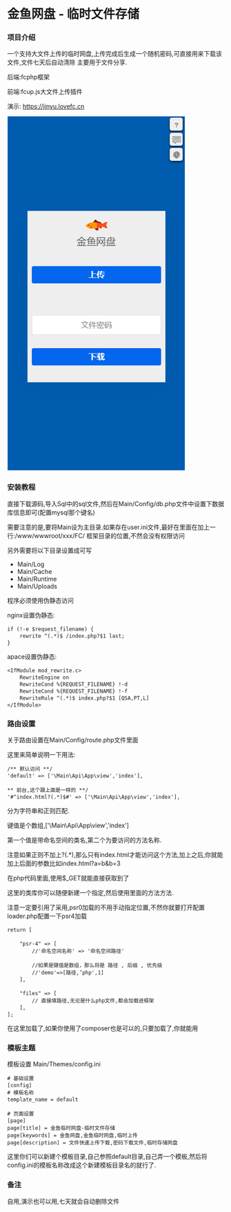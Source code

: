 # 金鱼网盘 - 临时文件存储

### 项目介绍

一个支持大文件上传的临时网盘,上传完成后生成一个随机密码,可直接用来下载该文件,文件七天后自动清除
主要用于文件分享.

后端:fcphp框架

前端:fcup.js大文件上传插件

演示: https://jinyu.lovefc.cn

![avatar](/jietu.png)

### 安装教程

直接下载源码,导入Sql中的sql文件,然后在Main/Config/db.php文件中设置下数据库信息即可(配置mysql那个键名)

需要注意的是,要将Main设为主目录.如果存在user.ini文件,最好在里面在加上一行:/www/wwwroot/xxx/FC/ 框架目录的位置,不然会没有权限访问

另外需要将以下目录设置成可写

* Main/Log
* Main/Cache
* Main/Runtime
* Main/Uploads

程序必须使用伪静态访问

nginx设置伪静态:

````
if (!-e $request_filename) {
    rewrite ^(.*)$ /index.php?$1 last;
}
````

apace设置伪静态:

````
<IfModule mod_rewrite.c>
    RewriteEngine on
    RewriteCond %{REQUEST_FILENAME} !-d
    RewriteCond %{REQUEST_FILENAME} !-f
    RewriteRule ^(.*)$ index.php?$1 [QSA,PT,L]
</IfModule>

````

### 路由设置

关于路由设置在Main/Config/route.php文件里面

这里来简单说明一下用法:

````
/** 默认访问 **/
'default' => ['\Main\Api\App\view','index'],

** 前台,这个跟上面是一样的 **/
'#^index.html?(.*)$#' => ['\Main\Api\App\view','index'],
````	

分为字符串和正则匹配.

键值是个数组,['\Main\Api\App\view','index']

第一个值是带命名空间的类名,第二个为要访问的方法名称.

注意如果正则不加上?(.*),那么只有index.html才能访问这个方法,加上之后,你就能加上后面的参数比如index.html?a=b&b=3

在php代码里面,使用$_GET就能直接获取到了

这里的类库你可以随便新建一个指定,然后使用里面的方法方法.

注意一定要引用了采用,psr0加载的不用手动指定位置,不然你就要打开配置loader.php配置一下psr4加载

````
return [

    "psr-4" => [
	    //'命名空间名称' => '命名空间路径'

        //如果是键值是数组，那么将是 路径 , 后缀 , 优先级
        //'demo'=>[路径,’php',1]
    ],

    "files" => [
	    // 直接填路径,无论是什么php文件,都会加载进框架
    ],
];

````

在这里加载了,如果你使用了composer也是可以的,只要加载了,你就能用


### 模板主题

模板设置 Main/Themes/config.ini

````
# 基础设置
[config]
# 模板名称
template_name = default

# 页面设置
[page]
page[title] = 金鱼临时网盘-临时文件存储
page[keywords] = 金鱼网盘,金鱼临时网盘,临时上传
page[description] = 文件快速上传下载,密码下载文件,临时存储网盘
````

这里你们可以新建个模板目录,自己参照default目录,自己弄一个模板,然后将config.ini的模板名称改成这个新建模板目录名的就行了.

### 备注

自用,演示也可以用,七天就会自动删除文件









